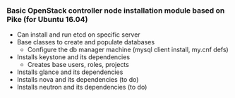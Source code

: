### Basic OpenStack **controller** node installation module based on Pike (for Ubuntu 16.04)

 - Can install and run etcd on specific server
 - Base classes to create and populate databases
   - Configure the db manager machine (mysql client install, my.cnf defs)
 - Installs keystone and its dependencies
   - Creates base users, roles, projects
 - Installs glance and its dependencies 
 - Installs nova and its dependencies (to do)
 - Installs neutron and its dependencies (to do)
